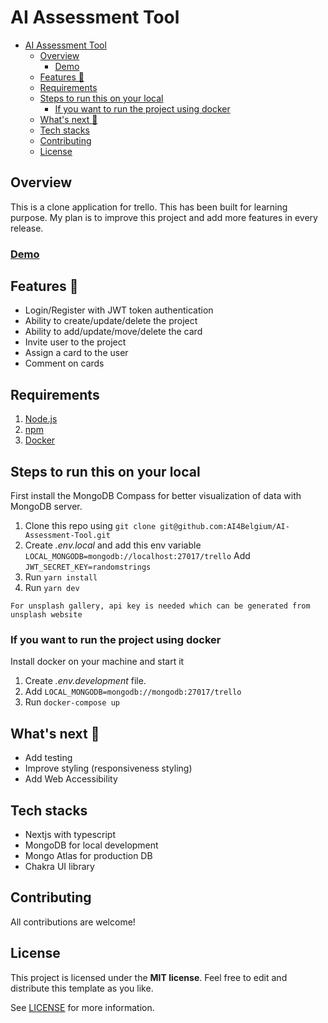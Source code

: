# AI Assessment Tool

<!-- ![Trello clone](https://github.com/knowankit/trello-clone/blob/develop/demo.gif) -->

- [AI Assessment Tool](#ai-assessment-tool)
  - [Overview](#overview)
    - [Demo](#demo)
  - [Features 🤩](#features-)
  - [Requirements](#requirements)
  - [Steps to run this on your local](#steps-to-run-this-on-your-local)
    - [If you want to run the project using docker](#if-you-want-to-run-the-project-using-docker)
  - [What's next 🚀](#whats-next-)
  - [Tech stacks](#tech-stacks)
  - [Contributing](#contributing)
  - [License](#license)

## Overview

This is a clone application for trello. This has been built for learning purpose. My plan is to improve this project and add more features in every release.

### [Demo](https://ai-assessment-tool-ai4belgium.vercel.app/)

## Features 🤩

- Login/Register with JWT token authentication
- Ability to create/update/delete the project
- Ability to add/update/move/delete the card
- Invite user to the project
- Assign a card to the user
- Comment on cards

## Requirements

1. [Node.js](https://nodejs.org/)
2. [npm](https://www.npmjs.com/)
3. [Docker](https://www.docker.com/)

## Steps to run this on your local

First install the MongoDB Compass for better visualization of data with MongoDB server.

1. Clone this repo using `git clone git@github.com:AI4Belgium/AI-Assessment-Tool.git`
2. Create _.env.local_ and add this env variable `LOCAL_MONGODB=mongodb://localhost:27017/trello`
    Add `JWT_SECRET_KEY=randomstrings`
3. Run `yarn install`
4. Run `yarn dev`

`For unsplash gallery, api key is needed which can be generated from unsplash website`

### If you want to run the project using docker

Install docker on your machine and start it

1. Create _.env.development_ file.
2. Add `LOCAL_MONGODB=mongodb://mongodb:27017/trello`
3. Run `docker-compose up`

## What's next 🚀

- Add testing
- Improve styling (responsiveness styling)
- Add Web Accessibility

## Tech stacks

- Nextjs with typescript
- MongoDB for local development
- Mongo Atlas for production DB
- Chakra UI library

## Contributing

All contributions are welcome!

## License

This project is licensed under the **MIT license**. Feel free to edit and distribute this template as you like.

See [LICENSE](LICENSE) for more information.

